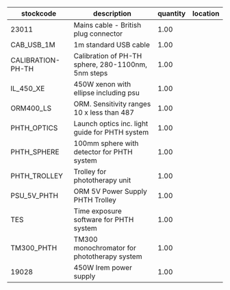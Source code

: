 |stockcode|description|quantity|location|
|---------|-----------|--------|--------|
|23011|Mains cable - British plug connector|1.00||
|CAB_USB_1M|1m standard USB cable|1.00||
|CALIBRATION-PH-TH|Calibration of PH-TH sphere, 280-1100nm, 5nm steps|1.00||
|IL_450_XE|450W xenon with ellipse including psu|1.00||
|ORM400_LS|ORM.  Sensitivity ranges 10 x less than 487|1.00||
|PHTH_OPTICS|Launch optics inc. light guide for PHTH system|1.00||
|PHTH_SPHERE|100mm sphere with detector for PHTH system|1.00||
|PHTH_TROLLEY|Trolley for phototherapy unit|1.00||
|PSU_5V_PHTH|ORM 5V Power Supply PHTH Trolley|1.00||
|TES|Time exposure software for PHTH system|1.00||
|TM300_PHTH|TM300 monochromator for phototherapy system|1.00||
|19028|450W Irem power supply|1.00||
